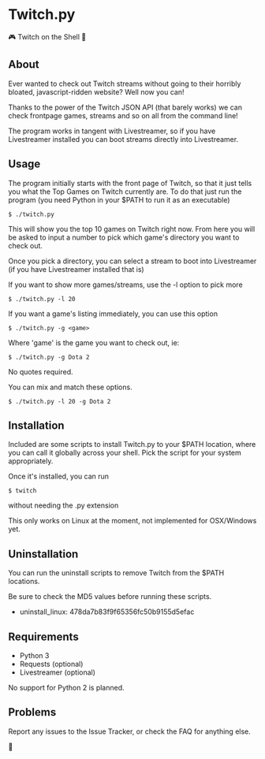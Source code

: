 Twitch.py
=========

:video_game: Twitch on the Shell :toilet:

## About

Ever wanted to check out Twitch streams without going to their horribly 
bloated, javascript-ridden website? Well now you can!

Thanks to the power of the Twitch JSON API (that barely works) we can 
check frontpage games, streams and so on all from the command line!

The program works in tangent with Livestreamer, so if you have Livestreamer 
installed you can boot streams directly into Livestreamer.

## Usage

The program initially starts with the front page of Twitch, so that it just 
tells you what the Top Games on Twitch currently are. To do that just run the 
program (you need Python in your $PATH to run it as an executable)
```
$ ./twitch.py
```

This will show you the top 10 games on Twitch right now. From here you will 
be asked to input a number to pick which game's directory you want to check out.

Once you pick a directory, you can select a stream to boot into Livestreamer 
(if you have Livestreamer installed that is)

If you want to show more games/streams, use the -l option to pick more
```
$ ./twitch.py -l 20
```

If you want a game's listing immediately, you can use this option
```
$ ./twitch.py -g <game>
```

Where 'game' is the game you want to check out, ie:
```
$ ./twitch.py -g Dota 2
```
No quotes required.

You can mix and match these options.
```
$ ./twitch.py -l 20 -g Dota 2
```

## Installation

Included are some scripts to install Twitch.py to your $PATH location, where 
you can call it globally across your shell. Pick the script for your system 
appropriately.

Once it's installed, you can run 
```
$ twitch
```
without needing the .py extension

This only works on Linux at the moment, not implemented for OSX/Windows yet.

## Uninstallation

You can run the uninstall scripts to remove Twitch from the $PATH locations.

Be sure to check the MD5 values before running these scripts.

* uninstall_linux: 478da7b83f9f65356fc50b9155d5efac 

## Requirements

* Python 3
* Requests (optional)
* Livestreamer (optional)

No support for Python 2 is planned.

## Problems

Report any issues to the Issue Tracker, or check the FAQ for anything else.

:toilet:
